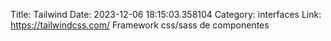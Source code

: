 Title: Tailwind
Date: 2023-12-06 18:15:03.358104
Category: interfaces
Link: https://tailwindcss.com/
Framework css/sass de componentes
